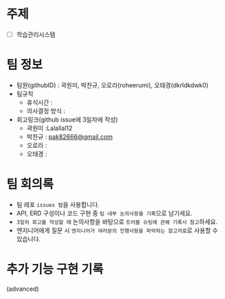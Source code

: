 # 주제
- [ ]  학습관리시스템

# 팀 정보
- 팀원(githubID) : 곽원미, 박찬규, 오로라(roheerumi), 오태경(dkrldkdwk0)
- 팀규칙
    - 휴식시간 :
    - 의사결정 방식 :
- 회고링크(github issue에 3일차에 작성)
    - 곽원미 :Lalallal12
    - 박찬규 : pak82666@gmail.com
    - 오로라 :
    - 오태경 : 

# 팀 회의록
- 팀 레포 `issues 탭`을 사용합니다.
- API, ERD 구성이나 코드 구현 중 `팀 내부 논의사항을 기록`으로 남기세요.
- `3일차 회고를 작성할 때` 논의사항을 바탕으로 `트러블 슈팅에 관해 기록시 참고`하세요.
- 엔지니어에게 질문 시 `엔지니어가 여러분의 진행사항을 파악하는 참고자료`로 사용할 수 있습니다.

# 추가 기능 구현 기록
(advanced)
